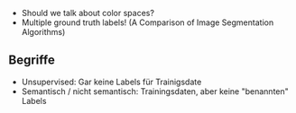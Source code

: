 * Should we talk about color spaces?
* Multiple ground truth labels! (A Comparison of Image Segmentation Algorithms)

## Begriffe
* Unsupervised: Gar keine Labels für Trainigsdate
* Semantisch / nicht semantisch: Trainingsdaten, aber keine "benannten" Labels